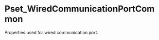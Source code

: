 # Pset_WiredCommunicationPortCommon

Properties used for wired communication port.<!-- end of definition -->
